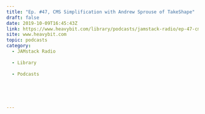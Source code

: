 ```yaml
---
title: "Ep. #47, CMS Simplification with Andrew Sprouse of TakeShape"
draft: false
date: 2019-10-09T16:45:43Z
link: https://www.heavybit.com/library/podcasts/jamstack-radio/ep-47-cms-simplification-with-andrew-sprouse-of-takeshape/?utm_medium=RSS&utm_source=hune
site: www.heavybit.com
topic: podcasts
category:
  - JAMstack Radio
  
  - Library
  
  - Podcasts
  
  
 
  

---
```

